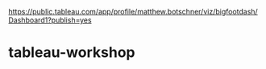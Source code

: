 https://public.tableau.com/app/profile/matthew.botschner/viz/bigfootdash/Dashboard1?publish=yes
# tableau-workshop